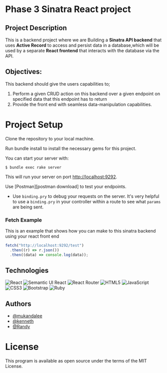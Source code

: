 # Phase 3 Sinatra React project

## Project Description

This is a backend project where we are Building a **Sinatra API backend** that uses **Active Record** to access and persist data in a database,which will be used
by a separate **React frontend** that interacts with the database via the API.

## Objectives:

This backend should give the users capabilities to;

1. Perform a given CRUD action on this backend over a given endpoint on specified data that this endpoint has to return
2. Provide the front end with seamless data-manipulation capabilities. 

# Project Setup

Clone the repository to your local machine.

Run bundle install to install the necessary gems for this project.

You can start your server with:

```console
$ bundle exec rake server
```

This will run your server on port
[http://localhost:9292](http://localhost:9292).

Use [Postman][postman download] to test your endpoints.

- Use `binding.pry` to debug your requests on the server. It's very helpful to use a
  `binding.pry` in your controller within a route to see what `params` are being
  sent.

### Fetch Example

This is an example that shows how you can make to this sinatra backend using your react front end

```js
fetch("http://localhost:9292/test")
  .then((r) => r.json())
  .then((data) => console.log(data));  
```

## Technologies
![React](https://img.shields.io/badge/react-%2320232a.svg?style=for-the-badge&logo=react&logoColor=%2361DAFB)
![Semantic UI React](https://img.shields.io/badge/Semantic%20UI%20React-%2335BDB2.svg?style=for-the-badge&logo=SemanticUIReact&logoColor=white)
![React Router](https://img.shields.io/badge/React_Router-CA4245?style=for-the-badge&logo=react-router&logoColor=white)
![HTML5](https://img.shields.io/badge/html5-%23E34F26.svg?style=for-the-badge&logo=html5&logoColor=white)
![JavaScript](https://img.shields.io/badge/javascript-%23323330.svg?style=for-the-badge&logo=javascript&logoColor=%23F7DF1E)
![CSS3](https://img.shields.io/badge/css3-%231572B6.svg?style=for-the-badge&logo=css3&logoColor=white)
![Bootstrap](https://img.shields.io/badge/bootstrap-%23563D7C.svg?style=for-the-badge&logo=bootstrap&logoColor=white)
![Ruby](https://img.shields.io/badge/ruby-%23CC342D.svg?style=for-the-badge&logo=ruby&logoColor=white)

## Authors

- [@mukandalee](https://github.com/mukandalee)
- [@kenneth](https://github.com/kenneth732)
- [@Randy](https://www.github.com/randy-04)

# License

This program is available as open source under the terms of the MIT License.

